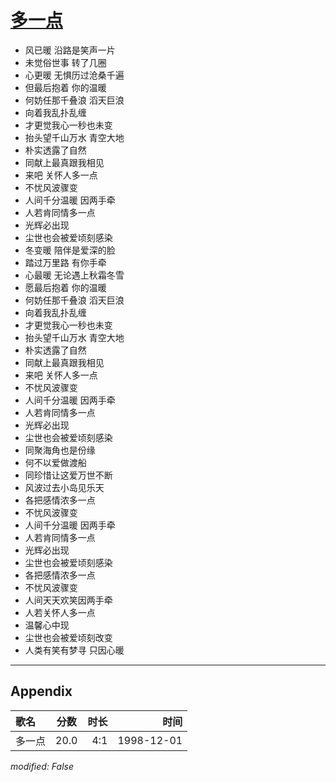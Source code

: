 # [多一点](https://music.163.com/song?id=67758)

* 风已暖 沿路是笑声一片
* 未觉俗世事 转了几圈
* 心更暖 无惧历过沧桑千遍
* 但最后抱着 你的温暖
* 何妨任那千叠浪 滔天巨浪
* 向着我乱扑乱缠
* 才更觉我心一秒也未变
* 抬头望千山万水 青空大地
* 朴实透露了自然
* 同献上最真跟我相见
* 来吧 关怀人多一点
* 不忧风波骤变
* 人间千分温暖 因两手牵
* 人若肯同情多一点
* 光辉必出现
* 尘世也会被爱顷刻感染
* 冬变暖 陪伴是爱深的脸
* 踏过万里路 有你手牵
* 心最暖 无论遇上秋霜冬雪
* 愿最后抱着 你的温暖
* 何妨任那千叠浪 滔天巨浪
* 向着我乱扑乱缠
* 才更觉我心一秒也未变
* 抬头望千山万水 青空大地
* 朴实透露了自然
* 同献上最真跟我相见
* 来吧 关怀人多一点
* 不忧风波骤变
* 人间千分温暖 因两手牵
* 人若肯同情多一点
* 光辉必出现
* 尘世也会被爱顷刻感染
* 同聚海角也是份缘
* 何不以爱做渡船
* 同珍惜让这爱万世不断
* 风波过去小岛见乐天
* 各把感情浓多一点
* 不忧风波骤变
* 人间千分温暖 因两手牵
* 人若肯同情多一点
* 光辉必出现
* 尘世也会被爱顷刻感染
* 各把感情浓多一点
* 不忧风波骤变
* 人间天天欢笑因两手牵
* 人若关怀人多一点
* 温馨心中现
* 尘世也会被爱顷刻改变
* 人类有笑有梦寻 只因心暖


---

## Appendix

|歌名|分数|时长|时间|
|:---|:---:|---:|---:|
|多一点|20.0|4:1|1998-12-01

*modified: False*